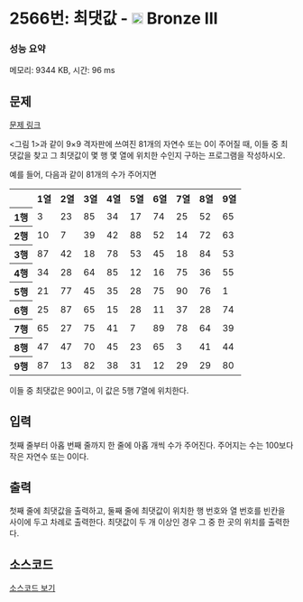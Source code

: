 # 2566번: 최댓값 - <img src="https://static.solved.ac/tier_small/3.svg" style="height:20px" /> Bronze III

<!-- performance -->
### 성능 요약
메모리: 9344 KB, 시간: 96 ms
<!-- end -->

## 문제

[문제 링크](https://boj.kr/2566)


<p>&lt;그림 1&gt;과 같이 9×9 격자판에 쓰여진 81개의 자연수 또는 0이 주어질 때, 이들 중 최댓값을 찾고 그 최댓값이 몇 행 몇 열에 위치한 수인지 구하는 프로그램을 작성하시오.</p>

<p>예를 들어, 다음과 같이 81개의 수가 주어지면</p>

<table class="table table-bordered td-center th-center table-center-40">
<tbody>
<tr>
<th>&nbsp;</th>
<th>1열</th>
<th>2열</th>
<th>3열</th>
<th>4열</th>
<th>5열</th>
<th>6열</th>
<th>7열</th>
<th>8열</th>
<th>9열</th>
</tr>
<tr>
<th>1행</th>
<td>3</td>
<td>23</td>
<td>85</td>
<td>34</td>
<td>17</td>
<td>74</td>
<td>25</td>
<td>52</td>
<td>65</td>
</tr>
<tr>
<th>2행</th>
<td>10</td>
<td>7</td>
<td>39</td>
<td>42</td>
<td>88</td>
<td>52</td>
<td>14</td>
<td>72</td>
<td>63</td>
</tr>
<tr>
<th>3행</th>
<td>87</td>
<td>42</td>
<td>18</td>
<td>78</td>
<td>53</td>
<td>45</td>
<td>18</td>
<td>84</td>
<td>53</td>
</tr>
<tr>
<th>4행</th>
<td>34</td>
<td>28</td>
<td>64</td>
<td>85</td>
<td>12</td>
<td>16</td>
<td>75</td>
<td>36</td>
<td>55</td>
</tr>
<tr>
<th>5행</th>
<td>21</td>
<td>77</td>
<td>45</td>
<td>35</td>
<td>28</td>
<td>75</td>
<td>90</td>
<td>76</td>
<td>1</td>
</tr>
<tr>
<th>6행</th>
<td>25</td>
<td>87</td>
<td>65</td>
<td>15</td>
<td>28</td>
<td>11</td>
<td>37</td>
<td>28</td>
<td>74</td>
</tr>
<tr>
<th>7행</th>
<td>65</td>
<td>27</td>
<td>75</td>
<td>41</td>
<td>7</td>
<td>89</td>
<td>78</td>
<td>64</td>
<td>39</td>
</tr>
<tr>
<th>8행</th>
<td>47</td>
<td>47</td>
<td>70</td>
<td>45</td>
<td>23</td>
<td>65</td>
<td>3</td>
<td>41</td>
<td>44</td>
</tr>
<tr>
<th>9행</th>
<td>87</td>
<td>13</td>
<td>82</td>
<td>38</td>
<td>31</td>
<td>12</td>
<td>29</td>
<td>29</td>
<td>80</td>
</tr>
</tbody>
</table>

<p>이들 중 최댓값은 90이고, 이 값은 5행 7열에 위치한다.</p>



## 입력


<p>첫째 줄부터 아홉 번째 줄까지 한 줄에 아홉 개씩 수가 주어진다. 주어지는 수는 100보다 작은 자연수 또는 0이다.</p>



## 출력


<p>첫째 줄에 최댓값을 출력하고, 둘째 줄에 최댓값이 위치한 행 번호와 열 번호를 빈칸을 사이에 두고 차례로 출력한다. 최댓값이 두 개 이상인 경우 그 중 한 곳의 위치를 출력한다.</p>



## 소스코드

[소스코드 보기](최댓값.js)